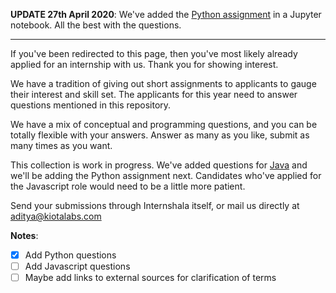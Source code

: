 **UPDATE 27th April 2020**: We've added the [Python assignment](https://github.com/KiotaLabs/internships2020/blob/master/MachineLearningPython.ipynb) in a Jupyter notebook. All the best with the questions.

---

If you've been redirected to this page, then you've most likely already applied for an internship with us. Thank you for showing interest. 

We have a tradition of giving out short assignments to applicants to gauge their interest and skill set. The applicants for this year need to answer questions mentioned in this repository. 

We have a mix of conceptual and programming questions, and you can be totally flexible with your answers. Answer as many as you like, submit as many times as you want. 

This collection is work in progress. We've added questions for [Java](https://github.com/KiotaLabs/internships2020/blob/master/SoftwareDevelopmentJava.md) and we'll be adding the Python assignment next. Candidates who've applied for the Javascript role would need to be a little more patient.

Send your submissions through Internshala itself, or mail us directly at aditya@kiotalabs.com 

**Notes**:
- [x] Add Python questions
- [ ] Add Javascript questions
- [ ] Maybe add links to external sources for clarification of terms